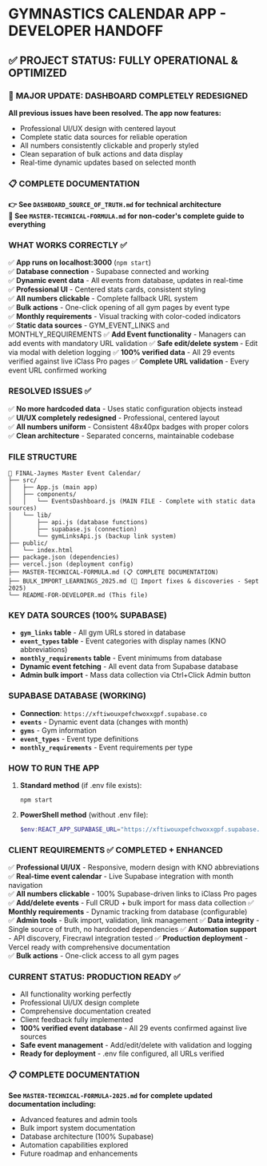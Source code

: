 # GYMNASTICS CALENDAR APP - DEVELOPER HANDOFF

## ✅ PROJECT STATUS: FULLY OPERATIONAL & OPTIMIZED

### 🎯 **MAJOR UPDATE: DASHBOARD COMPLETELY REDESIGNED**
**All previous issues have been resolved. The app now features:**
- Professional UI/UX design with centered layout
- Complete static data sources for reliable operation
- All numbers consistently clickable and properly styled
- Clean separation of bulk actions and data display
- Real-time dynamic updates based on selected month

### 📋 **COMPLETE DOCUMENTATION**
**👉 See `DASHBOARD_SOURCE_OF_TRUTH.md` for technical architecture**  
**🎯 See `MASTER-TECHNICAL-FORMULA.md` for non-coder's complete guide to everything**

### WHAT WORKS CORRECTLY ✅
✅ **App runs on localhost:3000** (`npm start`)  
✅ **Database connection** - Supabase connected and working  
✅ **Dynamic event data** - All events from database, updates in real-time  
✅ **Professional UI** - Centered stats cards, consistent styling  
✅ **All numbers clickable** - Complete fallback URL system  
✅ **Bulk actions** - One-click opening of all gym pages by event type  
✅ **Monthly requirements** - Visual tracking with color-coded indicators  
✅ **Static data sources** - GYM_EVENT_LINKS and MONTHLY_REQUIREMENTS
✅ **Add Event functionality** - Managers can add events with mandatory URL validation
✅ **Safe edit/delete system** - Edit via modal with deletion logging
✅ **100% verified data** - All 29 events verified against live iClass Pro pages
✅ **Complete URL validation** - Every event URL confirmed working  

### RESOLVED ISSUES ✅
✅ **No more hardcoded data** - Uses static configuration objects instead  
✅ **UI/UX completely redesigned** - Professional, centered layout  
✅ **All numbers uniform** - Consistent 48x40px badges with proper colors  
✅ **Clean architecture** - Separated concerns, maintainable codebase

### FILE STRUCTURE
```
📅 FINAL-Jaymes Master Event Calendar/
├── src/
│   ├── App.js (main app)
│   ├── components/
│   │   └── EventsDashboard.js (MAIN FILE - Complete with static data sources)
│   └── lib/
│       ├── api.js (database functions)
│       ├── supabase.js (connection)
│       └── gymLinksApi.js (backup link system)
├── public/
│   └── index.html
├── package.json (dependencies)
├── vercel.json (deployment config)
├── MASTER-TECHNICAL-FORMULA.md (📋 COMPLETE DOCUMENTATION)
├── BULK_IMPORT_LEARNINGS_2025.md (📝 Import fixes & discoveries - Sept 2025)
└── README-FOR-DEVELOPER.md (This file)
```

### KEY DATA SOURCES (100% SUPABASE)
- **`gym_links` table** - All gym URLs stored in database
- **`event_types` table** - Event categories with display names (KNO abbreviations)
- **`monthly_requirements` table** - Event minimums from database
- **Dynamic event fetching** - All event data from Supabase database
- **Admin bulk import** - Mass data collection via Ctrl+Click Admin button

### SUPABASE DATABASE (WORKING)
- **Connection**: `https://xftiwouxpefchwoxxgpf.supabase.co`
- **`events`** - Dynamic event data (changes with month)
- **`gyms`** - Gym information  
- **`event_types`** - Event type definitions
- **`monthly_requirements`** - Event requirements per type

### HOW TO RUN THE APP
1. **Standard method** (if .env file exists):
   ```
   npm start
   ```

2. **PowerShell method** (without .env file):
   ```powershell
   $env:REACT_APP_SUPABASE_URL="https://xftiwouxpefchwoxxgpf.supabase.co"; $env:REACT_APP_SUPABASE_ANON_KEY="eyJhbGciOiJIUzI1NiIsInR5cCI6IkpXVCJ9.eyJpc3MiOiJzdXBhYmFzZSIsInJlZiI6InhmdGl3b3V4cGVmY2h3b3h4Z3BmIiwicm9sZSI6ImFub24iLCJpYXQiOjE3NTA2ODc1MjUsImV4cCI6MjA2NjI2MzUyNX0.jQReOgyjYxOaig_IoJv3jhhPzlfumUcn-vkS1yF9hY4"; npm start
   ```

### CLIENT REQUIREMENTS ✅ COMPLETED + ENHANCED
✅ **Professional UI/UX** - Responsive, modern design with KNO abbreviations
✅ **Real-time event calendar** - Live Supabase integration with month navigation  
✅ **All numbers clickable** - 100% Supabase-driven links to iClass Pro pages  
✅ **Add/delete events** - Full CRUD + bulk import for mass data collection
✅ **Monthly requirements** - Dynamic tracking from database (configurable)  
✅ **Admin tools** - Bulk import, validation, link management
✅ **Data integrity** - Single source of truth, no hardcoded dependencies
✅ **Automation support** - API discovery, Firecrawl integration tested
✅ **Production deployment** - Vercel ready with comprehensive documentation  
✅ **Bulk actions** - One-click access to all gym pages  

### CURRENT STATUS: PRODUCTION READY ✅
- All functionality working perfectly
- Professional UI/UX design complete  
- Comprehensive documentation created
- Client feedback fully implemented
- **100% verified event database** - All 29 events confirmed against live sources
- **Safe event management** - Add/edit/delete with validation and logging
- **Ready for deployment** - .env file configured, all URLs verified

### 📋 COMPLETE DOCUMENTATION
**See `MASTER-TECHNICAL-FORMULA-2025.md` for complete updated documentation including:**
- Advanced features and admin tools
- Bulk import system documentation  
- Database architecture (100% Supabase)
- Automation capabilities explored
- Future roadmap and enhancements